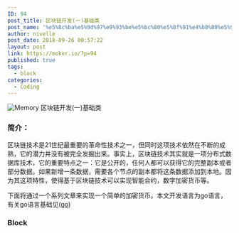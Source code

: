 ```yaml
---
ID: 94
post_title: 区块链开发(一)基础类
post_name: '%e5%8c%ba%e5%9d%97%e9%93%be%e5%bc%80%e5%8f%91%e4%b8%80%e5%9f%ba%e7%a1%80%e7%b1%bb'
author: nivelle
post_date: 2018-09-26 00:57:22
layout: post
link: https://moker.io/?p=94
published: true
tags:
  - block
categories:
  - Coding
---
```

<img src="https://mokerio.oss-cn-hangzhou.aliyuncs.com/2018-9-18%20搭建%20墨客/2018_9_24-memory.jpg" alt="Memory" />
区块链开发(一)基础类
<!--more-->

<h3><strong>简介：</strong></h3>

区块链技术是21世纪最重要的革命性技术之一，但同时这项技术依然在不断的成熟，它的潜力并没有被完全发掘出来。事实上，区块链技术其实就是一项分布式数据库技术，它的重要特点之一：它是公开的，任何人都可以获得它的完整副本或者部分数据。如果新增一条数据，需要各个节点的副本都将这条数据添加到本地。因为其这项特性，使得基于区块链技术可以实现智能合约，数字加密货币等。

下面将通过一个系列文章来实现一个简单的加密货币。本文开发语言为go语言，有关go语言基础见(<a href="http://nivelle.me/category/#go">go</a>)

<h3>Block</h3>